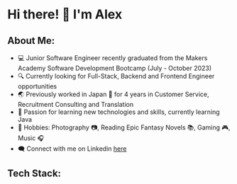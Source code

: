 # Hi there! 👋  I'm Alex



## About Me:
- 💻 Junior Software Engineer recently graduated from the Makers Academy Software Development Bootcamp (July - October 2023)
- 🔍 Currently looking for Full-Stack, Backend and Frontend Engineer opportunities
- 🌏 Previously worked in Japan 🗾 for 4 years in Customer Service, Recruitment Consulting and Translation
- 💭 Passion for learning new technologies and skills, currently learning Java
- 🌟 Hobbies: Photography 📷, Reading Epic Fantasy Novels 📚, Gaming 🎮, Music 🎧
- 🗨️ Connect with me on Linkedin [here](https://www.linkedin.com/in/alexander-wilson-83737514b/)


## Tech Stack:
